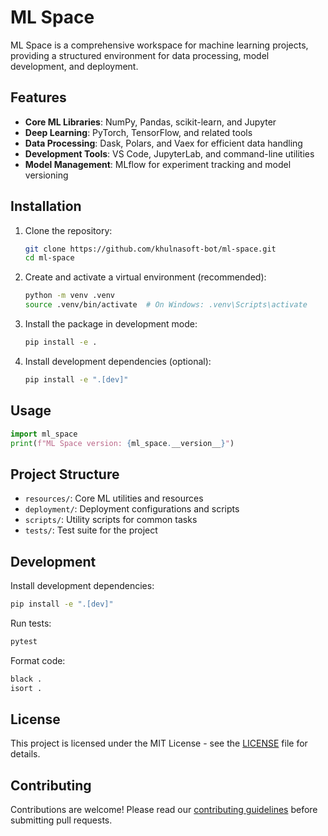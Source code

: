 # ML Space

ML Space is a comprehensive workspace for machine learning projects, providing a structured environment for data processing, model development, and deployment.

## Features

- **Core ML Libraries**: NumPy, Pandas, scikit-learn, and Jupyter
- **Deep Learning**: PyTorch, TensorFlow, and related tools
- **Data Processing**: Dask, Polars, and Vaex for efficient data handling
- **Development Tools**: VS Code, JupyterLab, and command-line utilities
- **Model Management**: MLflow for experiment tracking and model versioning

## Installation

1. Clone the repository:
   ```bash
   git clone https://github.com/khulnasoft-bot/ml-space.git
   cd ml-space
   ```

2. Create and activate a virtual environment (recommended):
   ```bash
   python -m venv .venv
   source .venv/bin/activate  # On Windows: .venv\Scripts\activate
   ```

3. Install the package in development mode:
   ```bash
   pip install -e .
   ```

4. Install development dependencies (optional):
   ```bash
   pip install -e ".[dev]"
   ```

## Usage

```python
import ml_space
print(f"ML Space version: {ml_space.__version__}")
```

## Project Structure

- `resources/`: Core ML utilities and resources
- `deployment/`: Deployment configurations and scripts
- `scripts/`: Utility scripts for common tasks
- `tests/`: Test suite for the project

## Development

Install development dependencies:
```bash
pip install -e ".[dev]"
```

Run tests:
```bash
pytest
```

Format code:
```bash
black .
isort .
```

## License

This project is licensed under the MIT License - see the [LICENSE](LICENSE) file for details.

## Contributing

Contributions are welcome! Please read our [contributing guidelines](CONTRIBUTING.md) before submitting pull requests.
